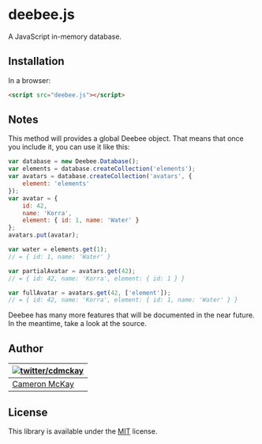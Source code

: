 # deebee.js

A JavaScript in-memory database.  

## Installation

In a browser:

```html
<script src="deebee.js"></script>
```

## Notes

This method will provides a global Deebee object. That means that once you include it, you can use it like this:

```javascript
var database = new Deebee.Database();
var elements = database.createCollection('elements');
var avatars = database.createCollection('avatars', {
    element: 'elements'
});
var avatar = {
    id: 42,
    name: 'Korra',
    element: { id: 1, name: 'Water' }
};
avatars.put(avatar);

var water = elements.get(1);
// = { id: 1, name: 'Water' }

var partialAvatar = avatars.get(42);
// = { id: 42, name: 'Korra', element: { id: 1 } }

var fullAvatar = avatars.get(42, ['element']);
// = { id: 42, name: 'Korra', element: { id: 1, name: 'Water' } }
```

Deebee has many more features that will be documented in the near future. In the meantime, take a look at the source.

## Author

| [![twitter/cdmckay](https://gravatar.com/avatar/b181c028e6b51d408450e12ab68bf25c?s=70)](https://twitter.com/cdmckay "Follow @cdmckay on Twitter") |
|---|
| [Cameron McKay](https://cdmckay.org/) |

## License

This library is available under the [MIT](http://opensource.org/licenses/mit-license.php) license.
